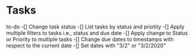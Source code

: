 # Tasks

to-do
-[] Change task status
-[] List tasks by status and priotity
-[] Apply multiple filters to tasks i.e., status and due date
-[] Apply change to Status or Priority to multiple tasks
-[] Change due dates to timestamps with respect to the current date
    -[] Set dates with "3/2" or "3/2/2020"